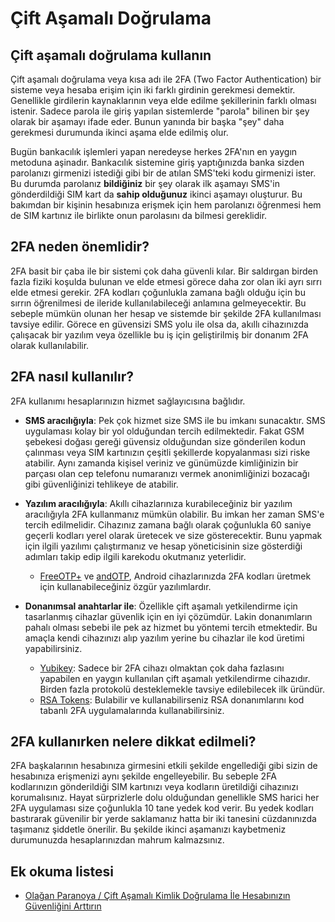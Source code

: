 # Çift Aşamalı Doğrulama

## Çift aşamalı doğrulama kullanın

Çift aşamalı doğrulama veya kısa adı ile 2FA (Two Factor Authentication) bir sisteme veya hesaba erişim için iki farklı girdinin gerekmesi demektir. Genellikle girdilerin kaynaklarının veya elde edilme şekillerinin farklı olması istenir. Sadece parola ile giriş yapılan sistemlerde "parola" bilinen bir şey olarak bir aşamayı ifade eder. Bunun yanında bir başka "şey" daha gerekmesi durumunda ikinci aşama elde edilmiş olur.

Bugün bankacılık işlemleri yapan neredeyse herkes 2FA'nın en yaygın metoduna aşinadır. Bankacılık sistemine giriş yaptığınızda banka sizden parolanızı girmenizi istediği gibi bir de atılan SMS'teki kodu girmenizi ister. Bu durumda parolanız **bildiğiniz** bir şey olarak ilk aşamayı SMS'in gönderdildiği SIM kart da **sahip olduğunuz** ikinci aşamayı oluşturur. Bu bakımdan bir kişinin hesabınıza erişmek için hem parolanızı öğrenmesi hem de SIM kartınız ile birlikte onun parolasını da bilmesi gereklidir.

## 2FA neden önemlidir?

2FA basit bir çaba ile bir sistemi çok daha güvenli kılar. Bir saldırgan birden fazla fiziki koşulda bulunan ve elde etmesi görece daha zor olan iki ayrı sırrı elde etmesi gerekir. 2FA kodları çoğunlukla zamana bağlı olduğu için bu sırrın öğrenilmesi de ileride kullanılabileceği anlamına gelmeyecektir. Bu sebeple mümkün olunan her hesap ve sistemde bir şekilde 2FA kullanılması tavsiye edilir. Görece en güvensizi SMS yolu ile olsa da, akıllı cihazınızda çalışacak bir yazılım veya özellikle bu iş için geliştirilmiş bir donanım 2FA olarak kullanılabilir.

## 2FA nasıl kullanılır?

2FA kullanımı hesaplarınızın hizmet sağlayıcısına bağlıdır.

* **SMS aracılığıyla**: Pek çok hizmet size SMS ile bu imkanı sunacaktır. SMS uygulaması kolay bir yol olduğundan tercih edilmektedir. Fakat GSM şebekesi doğası gereği güvensiz olduğundan size gönderilen kodun çalınması veya SIM kartınızın çeşitli şekillerde kopyalanması sizi riske atabilir. Aynı zamanda kişisel veriniz ve günümüzde kimliğinizin bir parçası olan cep telefonu numaranızı vermek anonimliğinizi bozacağı gibi güvenliğinizi tehlikeye de atabilir.

* **Yazılım aracılığıyla**: Akıllı cihazlarınıza kurabileceğiniz bir yazılım aracılığıyla 2FA kullanmanız mümkün olabilir. Bu imkan her zaman SMS'e tercih edilmelidir. Cihazınız zamana bağlı olarak çoğunlukla 60 saniye geçerli kodları yerel olarak üretecek ve size gösterecektir. Bunu yapmak için ilgili yazılımı çalıştırmanız ve hesap yöneticisinin size gösterdiği adımları takip edip ilgili karekodu okutmanız yeterlidir.

	* [FreeOTP+](https://github.com/helloworld1/FreeOTPPlus) ve [andOTP](https://github.com/andOTP/andOTP), Android cihazlarınızda 2FA kodları üretmek için kullanabileceğiniz özgür yazılımlardır.

* **Donanımsal anahtarlar ile**: Özellikle çift aşamalı yetkilendirme için tasarlanmış cihazlar güvenlik için en iyi çözümdür. Lakin donanımların pahalı olması sebebi ile pek az hizmet bu yöntemi tercih etmektedir. Bu amaçla kendi cihazınızı alıp yazılım yerine bu cihazlar ile kod üretimi yapabilirsiniz.

	* [Yubikey](https://www.yubico.com): Sadece bir 2FA cihazı olmaktan çok daha fazlasını yapabilen en yaygın kullanılan çift aşamalı yetkilendirme cihazıdır. Birden fazla protokolü desteklemekle tavsiye edilebilecek ilk üründür.
	* [RSA Tokens](https://community.rsa.com/community/products/securid/hardware-tokens): Bulabilir ve kullanabilirseniz RSA donanımlarını kod tabanlı 2FA uygulamalarında kullanabilirsiniz.

## 2FA kullanırken nelere dikkat edilmeli?

2FA başkalarının hesabınıza girmesini etkili şekilde engellediği gibi sizin de hesabınıza erişmenizi aynı şekilde engelleyebilir. Bu sebeple 2FA kodlarınızın gönderildiği SIM kartınızı veya kodların üretildiği cihazınızı korumalısınız. Hayat sürprizlerle dolu olduğundan genellikle SMS harici her 2FA uygulaması size çoğunlukla 10 tane yedek kod verir. Bu yedek kodları bastırarak güvenilir bir yerde saklamanız hatta bir iki tanesini cüzdanınızda taşımanız şiddetle önerilir. Bu şekilde ikinci aşamanızı kaybetmeniz durumunuzda hesaplarınızdan mahrum kalmazsınız.

## Ek okuma listesi

* [Olağan Paranoya / Çift Aşamalı Kimlik Doğrulama İle Hesabınızın Güvenliğini Arttırın](https://www.olaganparanoya.com/cift-asamali-kimlik-dogrulama/)
